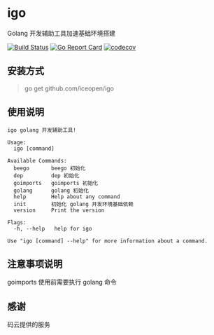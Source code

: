 # igo
Golang 开发辅助工具加速基础环境搭建

[![Build Status](https://travis-ci.org/iceopen/igo.svg?branch=master)](https://travis-ci.org/iceopen/igo)
[![Go Report Card](https://goreportcard.com/badge/github.com/iceopen/igo)](https://goreportcard.com/report/github.com/iceopen/igo)
[![codecov](https://codecov.io/gh/iceopen/igo/branch/master/graph/badge.svg)](https://codecov.io/gh/iceopen/igo)

## 安装方式
> go get github.com/iceopen/igo

## 使用说明
```
igo golang 开发辅助工具!

Usage:
  igo [command]

Available Commands:
  beego       beego 初始化
  dep         dep 初始化
  goimports   goimports 初始化
  golang      golang 初始化
  help        Help about any command
  init        初始化 golang 开发环境基础依赖
  version     Print the version

Flags:
  -h, --help   help for igo

Use "igo [command] --help" for more information about a command.

```

## 注意事项说明
goimports 使用前需要执行 golang 命令

## 感谢
码云提供的服务
